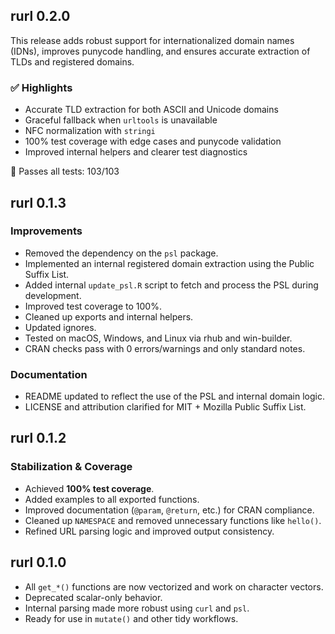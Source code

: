 ## rurl 0.2.0

This release adds robust support for internationalized domain names (IDNs),
improves punycode handling, and ensures accurate extraction of TLDs and
registered domains.

### ✅ Highlights
- Accurate TLD extraction for both ASCII and Unicode domains
- Graceful fallback when `urltools` is unavailable
- NFC normalization with `stringi`
- 100% test coverage with edge cases and punycode validation
- Improved internal helpers and clearer test diagnostics

🧪 Passes all tests: 103/103

## rurl 0.1.3

### Improvements

- Removed the dependency on the `psl` package.
- Implemented an internal registered domain extraction using the Public Suffix List.
- Added internal `update_psl.R` script to fetch and process the PSL during development.
- Improved test coverage to 100%.
- Cleaned up exports and internal helpers.
- Updated ignores.
- Tested on macOS, Windows, and Linux via rhub and win-builder.  
- CRAN checks pass with 0 errors/warnings and only standard notes.

### Documentation

- README updated to reflect the use of the PSL and internal domain logic.
- LICENSE and attribution clarified for MIT + Mozilla Public Suffix List.

## rurl 0.1.2

### Stabilization & Coverage

- Achieved **100% test coverage**.
- Added examples to all exported functions.
- Improved documentation (`@param`, `@return`, etc.) for CRAN compliance.
- Cleaned up `NAMESPACE` and removed unnecessary functions like `hello()`.
- Refined URL parsing logic and improved output consistency.

## rurl 0.1.0

- All `get_*()` functions are now vectorized and work on character vectors.
- Deprecated scalar-only behavior.
- Internal parsing made more robust using `curl` and `psl`.
- Ready for use in `mutate()` and other tidy workflows.
